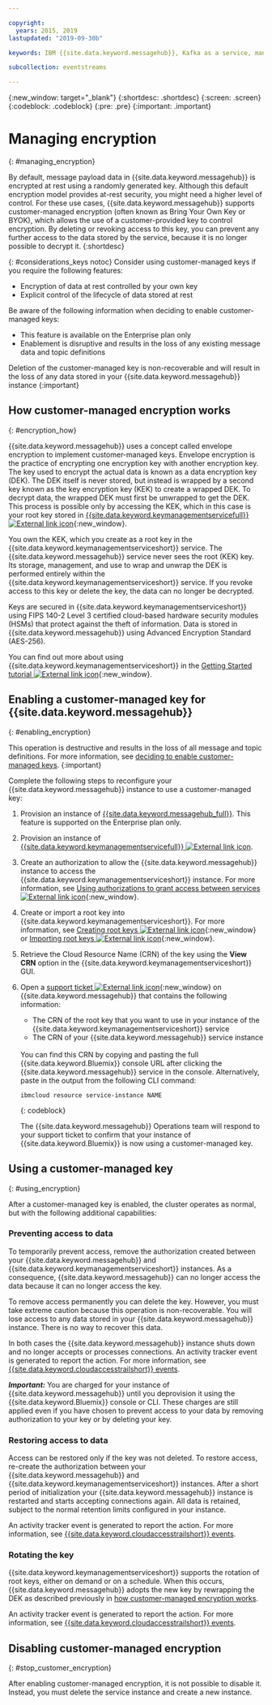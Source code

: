 ```yaml
---

copyright:
  years: 2015, 2019
lastupdated: "2019-09-30b"

keywords: IBM {{site.data.keyword.messagehub}}, Kafka as a service, managed Apache Kafka, BYOK

subcollection: eventstreams

---
```


{:new_window: target="_blank"}
{:shortdesc: .shortdesc}
{:screen: .screen}
{:codeblock: .codeblock}
{:pre: .pre}
{:important: .important}


# Managing encryption
{: #managing_encryption}

By default, message payload data in {{site.data.keyword.messagehub}} is encrypted at rest using a randomly generated key. Although this default encryption model provides at-rest security, you might need a higher level of control. For these use cases, {{site.data.keyword.messagehub}} supports customer-managed encryption (often known as Bring Your Own Key or BYOK), which allows the use of a customer-provided key to control encryption. By deleting or revoking access to this key, you can prevent any further access to the data stored by the service, because it is no longer possible to decrypt it.
{:shortdesc}

{: #considerations_keys notoc}
Consider using customer-managed keys if you require the following features:
- Encryption of data at rest controlled by your own key
- Explicit control of the lifecycle of data stored at rest

Be aware of the following information when deciding to enable customer-managed keys: 
- This feature is available on the Enterprise plan only
- Enablement is disruptive and results in the loss of any existing message data and topic definitions

Deletion of the customer-managed key is non-recoverable and will result in the loss of any data stored in your {{site.data.keyword.messagehub}} instance
{:important}

## How customer-managed encryption works
{: #encryption_how}

{{site.data.keyword.messagehub}} uses a concept called envelope encryption to implement customer-managed keys. Envelope encryption is the practice of encrypting one encryption key with another encryption key. The key used to encrypt the actual data is known as a data encryption key (DEK). The DEK itself is never stored, but instead is wrapped by a second key known as the key encryption key (KEK) to create a wrapped DEK. To decrypt data, the wrapped DEK must first be unwrapped to get the DEK. This process is possible only by accessing the KEK, which in this case is your root key stored in [{{site.data.keyword.keymanagementservicefull}} ![External link icon](../../icons/launch-glyph.svg "External link icon")](/docs/services/key-protect?topic=key-protect-about){:new_window}. 

You own the KEK, which you create as a root key in the {{site.data.keyword.keymanagementserviceshort}} service. The {{site.data.keyword.messagehub}} service never sees the root (KEK) key. Its storage, management, and use to wrap and unwrap the DEK is performed entirely within the {{site.data.keyword.keymanagementserviceshort}} service. If you revoke access to this key or delete the key, the data can no longer be decrypted.

Keys are secured in {{site.data.keyword.keymanagementserviceshort}} using FIPS 140-2 Level 3 certified cloud-based hardware security modules (HSMs) that protect against the theft of information. Data is stored in {{site.data.keyword.messagehub}} using Advanced Encryption Standard (AES-256).

You can find out more about using {{site.data.keyword.keymanagementserviceshort}} in the [Getting Started tutorial ![External link icon](../../icons/launch-glyph.svg "External link icon")](/docs/services/key-protect?topic=key-protect-getting-started-tutorial){:new_window}.

## Enabling a customer-managed key for {{site.data.keyword.messagehub}}
{: #enabling_encryption}

This operation is destructive and results in the loss of all message and topic definitions. For more information, see [deciding to enable customer-managed keys](/docs/services/EventStreams?topic=eventstreams-managing_encryption#considerations_keys).
{:important}

Complete the following steps to reconfigure your {{site.data.keyword.messagehub}} instance to use a customer-managed key:

1. Provision an instance of [{{site.data.keyword.messagehub_full}}](/docs/services/EventStreams?topic=eventstreams-getting_started). This feature is supported on the Enterprise plan only.
2. Provision an instance of [{{site.data.keyword.keymanagementservicefull}} ![External link icon](../../icons/launch-glyph.svg "External link icon")](/docs/services/key-protect?topic=key-protect-provision).
3. Create an authorization to allow the {{site.data.keyword.messagehub}} instance to access the {{site.data.keyword.keymanagementserviceshort}} instance. For more information, see [Using authorizations to grant access between services ![External link icon](../../icons/launch-glyph.svg "External link icon")](/docs/iam?topic=iam-serviceauth){:new_window}.
4. Create or import a root key into {{site.data.keyword.keymanagementserviceshort}}. For more information, see [Creating root keys ![External link icon](../../icons/launch-glyph.svg "External link icon")](/docs/services/key-protect?topic=key-protect-create-root-keys){:new_window} or [Importing root keys ![External link icon](../../icons/launch-glyph.svg "External link icon")](/docs/services/key-protect?topic=key-protect-import-root-keys){:new_window}.
5. Retrieve the Cloud Resource Name (CRN) of the key using the **View CRN** option in the {{site.data.keyword.keymanagementserviceshort}} GUI.
6. Open a [support ticket ![External link icon](../../icons/launch-glyph.svg "External link icon")](/docs/get-support?topic=get-support-getting-customer-support#using-avatar){:new_window} on {{site.data.keyword.messagehub}} that contains the following information:
   * The CRN of the root key that you want to use in your instance of the {{site.data.keyword.keymanagementserviceshort}} service 
   * The CRN of your {{site.data.keyword.messagehub}} service instance
   <br/>
   You can find this CRN by copying and pasting the full {{site.data.keyword.Bluemix}} console URL after clicking the {{site.data.keyword.messagehub}} service in the console. 
   Alternatively, paste in the output from the following CLI command:

      ```
      ibmcloud resource service-instance NAME
      ```
      {: codeblock}

   The {{site.data.keyword.messagehub}} Operations team will respond to your support ticket to confirm that your instance of {{site.data.keyword.Bluemix}} is now using a customer-managed key.

## Using a customer-managed key
{: #using_encryption}

After a customer-managed key is enabled, the cluster operates as normal, but with the following additional capabilities:

### Preventing access to data

To temporarily prevent access, remove the authorization created between your {{site.data.keyword.messagehub}} and {{site.data.keyword.keymanagementserviceshort}} instances. As a consequence, {{site.data.keyword.messagehub}} can no longer access the data because it can no longer access the key. 

To remove access permanently you can delete the key. However, you must take extreme caution because this operation is non-recoverable. You will lose access to any data stored in your {{site.data.keyword.messagehub}} instance. There is no way to recover this data.

In both cases the {{site.data.keyword.messagehub}} instance shuts down and no longer accepts or processes connections. An activity tracker event is generated to report the action. For more information, see [{{site.data.keyword.cloudaccesstrailshort}} events](/docs/services/EventStreams?topic=eventstreams-at_events).

***Important:*** You are charged for your instance of {{site.data.keyword.messagehub}} until you deprovision it using the {{site.data.keyword.Bluemix}} console or CLI. These charges are still applied even if you have chosen to prevent access to your data by removing authorization to your key or by deleting your key.

### Restoring access to data

Access can be restored only if the key was not deleted. To restore access, re-create the authorization between your {{site.data.keyword.messagehub}} and {{site.data.keyword.keymanagementserviceshort}} instances. After a short period of initialization your {{site.data.keyword.messagehub}} instance is restarted and starts accepting connections again. All data is retained, subject to the normal retention limits configured in your instance.

An activity tracker event is generated to report the action. For more information, see [{{site.data.keyword.cloudaccesstrailshort}} events](/docs/services/EventStreams?topic=eventstreams-at_events).

### Rotating the key

{{site.data.keyword.keymanagementserviceshort}} supports the rotation of root keys, either on demand or on a schedule. When this occurs, {{site.data.keyword.messagehub}} adopts the new key by rewrapping the DEK as described previously in [how customer-managed encryption works](/docs/services/EventStreams?topic=eventstreams-managing_encryption#encryption_how). 

An activity tracker event is generated to report the action. For more information, see [{{site.data.keyword.cloudaccesstrailshort}} events](/docs/services/EventStreams?topic=eventstreams-at_events). 

## Disabling customer-managed encryption
{: #stop_customer_encryption}

After enabling customer-managed encryption, it is not possible to disable it. Instead, you must delete the service instance and create a new instance.

<!--If you no longer want to use customer-managed encryption for an {{site.data.keyword.messagehub}} instance, complete the following steps:
1. Delete your customer-managed key.
2. Provision a new instance of {{site.data.keyword.messagehub}}.-->







